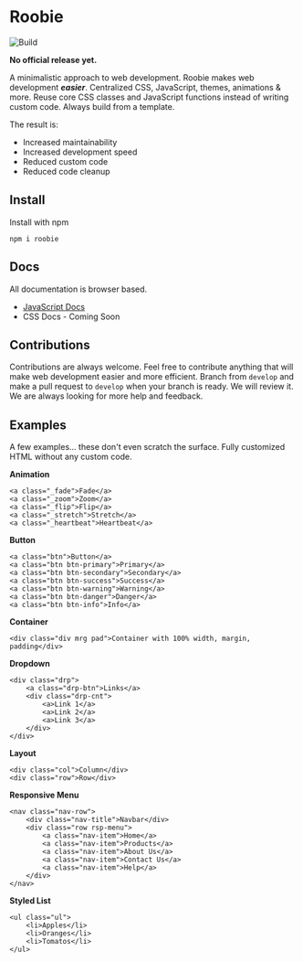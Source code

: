 # Roobie
![Build](https://github.com/kgrewee/roobie/actions/workflows/npm.yml/badge.svg)

**No official release yet.**

A minimalistic approach to web development.  Roobie makes web development ***easier***.  Centralized CSS, JavaScript, themes, animations & more. Reuse core CSS classes and JavaScript functions instead of writing custom code.  Always build from a template.

The result is:

- Increased maintainability 
- Increased development speed
- Reduced custom code
- Reduced code cleanup

## Install

Install with npm

```shell
npm i roobie
```

## Docs

All documentation is browser based.

- [JavaScript Docs](docs/js)
- CSS Docs - Coming Soon

## Contributions

Contributions are always welcome.  Feel free to contribute anything that will make web development easier and more efficient.  Branch from `develop` and make a pull request to `develop` when your branch is ready.  We will review it.  We are always looking for more help and feedback.

## Examples

A few examples... these don't even scratch the surface.  Fully customized HTML without any custom code.

**Animation**
```shell
<a class="_fade">Fade</a>
<a class="_zoom">Zoom</a>
<a class="_flip">Flip</a>
<a class="_stretch">Stretch</a>
<a class="_heartbeat">Heartbeat</a>
```

**Button**
```shell
<a class="btn">Button</a>
<a class="btn btn-primary">Primary</a>
<a class="btn btn-secondary">Secondary</a>
<a class="btn btn-success">Success</a>
<a class="btn btn-warning">Warning</a>
<a class="btn btn-danger">Danger</a>
<a class="btn btn-info">Info</a>
```

**Container**
```shell
<div class="div mrg pad">Container with 100% width, margin, padding</div>
```

**Dropdown**
```shell
<div class="drp">
    <a class="drp-btn">Links</a>
    <div class="drp-cnt">
        <a>Link 1</a>
        <a>Link 2</a>
        <a>Link 3</a>
    </div>
</div>
```

**Layout**
```shell
<div class="col">Column</div>
<div class="row">Row</div>
```

**Responsive Menu**
```shell
<nav class="nav-row">
    <div class="nav-title">Navbar</div>
    <div class="row rsp-menu">
        <a class="nav-item">Home</a>
        <a class="nav-item">Products</a>
        <a class="nav-item">About Us</a>
        <a class="nav-item">Contact Us</a>
        <a class="nav-item">Help</a>
    </div>
</nav>
```

**Styled List**
```shell
<ul class="ul">
    <li>Apples</li>
    <li>Oranges</li>
    <li>Tomatos</li>
</ul>
```